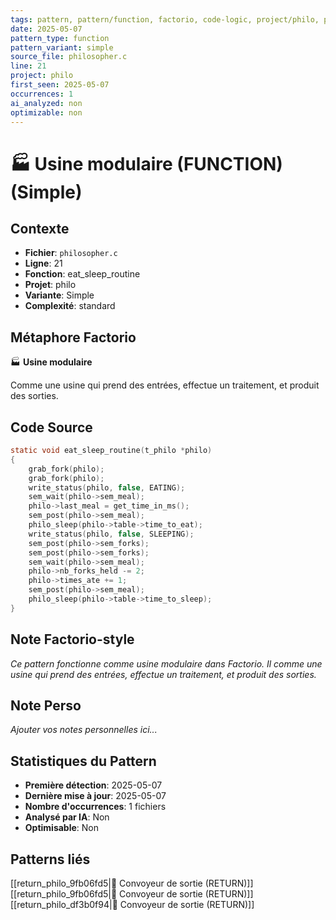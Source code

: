 ```yaml
---
tags: pattern, pattern/function, factorio, code-logic, project/philo, pattern/variant/simple
date: 2025-05-07
pattern_type: function
pattern_variant: simple
source_file: philosopher.c
line: 21
project: philo
first_seen: 2025-05-07
occurrences: 1
ai_analyzed: non
optimizable: non
---
```


# 🏭 Usine modulaire (FUNCTION) (Simple)

## Contexte
- **Fichier**: `philosopher.c`
- **Ligne**: 21
- **Fonction**: eat_sleep_routine
- **Projet**: philo
- **Variante**: Simple
- **Complexité**: standard

## Métaphore Factorio
🏭 **Usine modulaire**

Comme une usine qui prend des entrées, effectue un traitement, et produit des sorties.

## Code Source
```c
static void	eat_sleep_routine(t_philo *philo)
{
	grab_fork(philo);
	grab_fork(philo);
	write_status(philo, false, EATING);
	sem_wait(philo->sem_meal);
	philo->last_meal = get_time_in_ms();
	sem_post(philo->sem_meal);
	philo_sleep(philo->table->time_to_eat);
	write_status(philo, false, SLEEPING);
	sem_post(philo->sem_forks);
	sem_post(philo->sem_forks);
	sem_wait(philo->sem_meal);
	philo->nb_forks_held -= 2;
	philo->times_ate += 1;
	sem_post(philo->sem_meal);
	philo_sleep(philo->table->time_to_sleep);
}
```

## Note Factorio-style
*Ce pattern fonctionne comme usine modulaire dans Factorio. Il comme une usine qui prend des entrées, effectue un traitement, et produit des sorties.*

## Note Perso
*Ajouter vos notes personnelles ici...*

## Statistiques du Pattern
- **Première détection**: 2025-05-07
- **Dernière mise à jour**: 2025-05-07
- **Nombre d'occurrences**: 1 fichiers
- **Analysé par IA**: Non
- **Optimisable**: Non

## Patterns liés
[[return_philo_9fb06fd5|🚚 Convoyeur de sortie (RETURN)]]
[[return_philo_9fb06fd5|🚚 Convoyeur de sortie (RETURN)]]
[[return_philo_df3b0f94|🚚 Convoyeur de sortie (RETURN)]]
